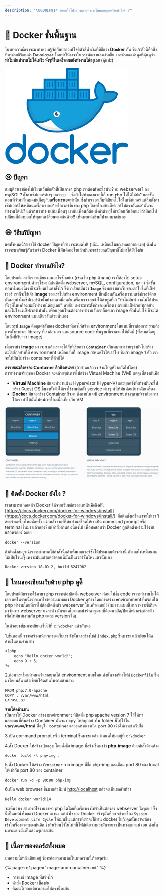 ```yaml
---
description: "\U0001F914 อยากให้โปรแกรมเราทำงานได้หมดทุกเครื่องทำไงดี ?"
---
```


# 👶 Docker ขั้นพื้นฐาน

ในบทความนี้เราจะมาทำความรู้จักกับปลาวาฬใจดีตัวสีน้ำเงินที่มีชื่อว่า **Docker** กัน ซึ่งเจ้าตัวนี้คือสิ่งที่มาช่วยชีวิตเหล่า Developer โดยทำให้วงจรในการพัฒนาแอพง่ายขึ้น และช่วยลดคำพูดที่คุ้นหูว่า **ทำไมมันทำงานไม่ได้เฟร๊ะ ทั้งๆที่ในเครื่องผมยังทำงานได้อยู่เลย** \(คุ้นปะ\)

![](../../.gitbook/assets/image%20%28472%29.png)

## 😢 ปัญหา

สมมุติว่าเราต้องไปเขียนเว็บซักตัวที่เป็นภาษา php เราต้องทำอะไรบ้าง? ลง webserver? ลง mySQL? ตั้งค่าเซิฟเวอร์ต่างๆ บลาๆๆๆ ... ซึ่งถ้าไม่ทำของพวกนี้ก็ run php ไม่ได้ใช่ปะ? และขั้นตอนที่ว่ามาทั้งหมดมันก็อยู่กับ**เครื่องเราเอง**เท่านั้น ซึ่งถ้าเราเอาเว็บที่เขียนไปใส่ในเซิฟเวอร์ แต่ลืมตั้งค่าเซิฟเวอร์ให้เหมือนเครื่องเราละ? หรือเวอร์ชั่นของ php ในเครื่องกับเซิฟเวอร์ไม่ตรงกันละ? มันจะทำงานได้ปะ? แล้วถ้าเราทำงานกับเพื่อนๆ เรากับเพื่อนก็ต้องตั้งค่าต่างๆให้เหมือนกันอีกนะ! ถ้ามีคนไปเปลี่ยนก็ต้องบอกให้ทุกคนเปลี่ยนตามกันด้วย!! เห็นมะแค่เกริ่นก็ปวดกบาลกันละ

## 😄 วิธีแก้ปัญหา

แต่ทั้งหมดนี่ถ้าเราใช้ docker ปัญหาที่ว่ามาจะหมดไป! \(บร๊ะ...เหมือนโฆษณาหลอกขายเลย\) ดังนั้นเราจะมาเรียนรู้กันว่าเจ้า Docker นี้มันคืออะไรแล้วมันจะมาช่วยลดปัญหาที่โม้มาได้ยังไงกัน

## 🤔 Docker ทำงานยังไง?

โดยปรกติเวลาที่เราจะเขียนแอพอะไรซักอย่าง \(เช่นเว็บ php ด้านบน\) เราก็ต้องไป setup environment ต่างๆใช่มะ \(เช่นติดตั้ง webserver, mySQL, configuration, บลาๆ\) ซึ่งขั้นตอนทั้งหมดนี้เราก็จะเขียนเป็นคำสั่งไว้ ซึ่งเราเรียกมันว่า **`Image`** ซึ่งพอเราเอาเว็บของเราไปขึ้นที่เซิฟเวอร์ เราก็จะใช้เจ้า **image** ของเราไปสร้าง environment ที่เหมือนกันเครื่องเราบนเซิฟเวอร์ด้วย มันเลยทำให้เซิฟเวอร์ตัวนั้นทำงานเหมือนกันเครื่องเรา เลยทำให้คำพูดที่ว่า "ทำไมมันทำงานไม่ได้ฟระ ทั้งๆที่ในเครื่องผมยังทำงานได้อยู่เลย" หายไป เพราะการตั้งค่าของเครื่องเราตรงกับเซิฟเวอร์ทุกอย่าง และไม่ใช่แค่เซิฟเวอร์เท่านั้น เพื่อนๆคนไหนต้องการทำงานกับเราก็แค่เอา image ตั้วนั้นไปใช้ ก็จะได้ environment แบบเดียวกันด้วยนั่นเอง

โดยสรุป **`Image`** คือชุดคำสั่งของ docker ที่เอาไว้สร้าง environment ในแบบที่เราต้องการ รวมถึงการตั้งค่าต่างๆ library ที่เราต้องการ และ source code พื้นฐานที่เราอยากให้มันมี \(ทั้งหมดนี่อยู่ในสิ่งที่เรียกว่า Image\)

เมื่อเรานำ **image** มา run แล้วเราจะได้สิ่งที่เรียกว่า **`Container`** \(จินตนาการง่ายๆว่ามันไปสร้างอะไรซักอย่างที่มี environment เหมือนกับที่ image กำหนดไว้ให้เราไง\) ซึ่งเจ้า image 1 ตัว เราจะให้มันไปสร้าง container กี่ตัวก็ได้

**ลงรายละเอียดของ Container อีกนิดหน่อย** \(ถ้าอ่านแล้ว งง ข้ามไปดูหัวข้อถัดไปโลด\)  
การทำงานจริงๆของ Docker จะคล้ายๆกับการไปสร้าง Virtual Machine \(VM\) แต่จุดที่ต่างกันคือ

* **Virtual Machine** มันจะทำงานผ่าน Hypervisor \(Hyper-V\) และทุกครั้งที่สร้างมันจะไปสร้าง Guest OS ขึ้นมาทั้งตัวให้เราใช้งานติดตั้ง service ต่างๆ ทำให้มันค่อนข้างหนักเครื่อง
* **Docker** มันจะสร้าง Container ขึ้นมา ซึ่งภายในจะมี environment ต่างๆตามที่เราต้องการให้เรา ทำให้มันไม่หนักเครื่องเมื่อเทียบกับ VM

![](../../.gitbook/assets/image%20%28431%29.png)

## 🤔 ติดตั้ง Docker ยังไง ?

เราสามารถโหลดตัว Docker ได้จากเว็บหลักของเขานั่นคือลิงค์นี้ [https://docs.docker.com/docker-for-windows/install](https://docs.docker.com/docker-for-windows/install/) เมื่อติดตั้งเสร็จเขาจะให้เรา รีสตาร์ทเครื่องใหม่ซักครั้ง แล้วหลังจากที่รีสตาร์ทเสร็จตให้เราเปิด command prompt หรือ terminal ขึ้นมา แล้วลองพิมพ์คำสั่งด้านล่างนี้ลงไป เพื่อทดสอบว่า Docker ถูกติดตั้งพร้อมใช้งานแล้วหรือยังได้เลย

```text
docker --version
```

ถ้าติดตั้งสมบูรณ์เราจะสามารถใช้คำสั่งนี้แล้วเห็นเลขเวอร์ชั่นได้ประมาณด้านล่างนี้ ตัวเลขไม่เหมือนผมไม่เป็นไรนะจุ๊ เพราะมันแล้วแต่ว่าตอนนี้มันเป็นเวอร์ชั่นไหนแล้วนั่นเอง

```text
Docker version 18.09.2, build 6247962
```

## 🤔 ไหนลองเขียนเว็บด้วย php ดูดิ๊

โดยปรกติถ้าเราจะใช้ภาษา php เราจะต้องติดตั้ง webserver ก่อน ไม่งั้น code เราจะทำงานไม่ได้เลย แต่ในรอบนี้เราจะมาโชว์ความเมพของ Docker ดูบ้าง โดยการสร้าง environment ที่พร้อมให้ php ทำงานโดยที่เราไม่ต้องติดตั้งตัว webserver ในเครื่องเลย!! \(ผมชอบแบบนี้มาก เพราะขี้เกียจมาจัดการ webserver แต่ละตัว มันรกเครื่องและน่ารำคาญมากที่ต้องมาเปิด/ปิดเซิฟเวอร์แต่ละตัวเพื่อให้มันทำงานกับ php แต่ละ version ได้\)

ในตัวอย่างนี้ผมจะเขียนเว็บไว้ที่ `c:\docker` แล้วกันนะ

1.ขั้นตอนนี้เราจะสร้างหน้าแรกของเว็บเรา ดังนั้นจงสร้างไฟล์ `index.php` ขึ้นมาซะ แล้วเขียนโค้ดด้านในตามด้านล่าง

```text
<?php
    echo "Hello docker world!";
    echo 9 + 5;
?>
```

2.ต่อมาเราก็มากำหนดว่าเราอยากได้ environment แบบไหน ดังนั้นจงสร้างไฟล์ `Dockerfile` ขึ้นมาโดยพลัน แล้วเขียนโค้ดด้านในตามด้านล่าง

```text
FROM php:7.0-apache
COPY . /var/www/html
EXPOSE 80
```

**จากโค้ดด้านบน**  
เป็นการให้ Docker สร้าง environment ที่ติดตั้ง php apache version 7 ไว้ให้เรา  
และตอนที่เริ่มสร้าง Container มันจะ copy ไฟล์ทุกอย่างใน folder นี้ไปไว้ใน **var/www/html** ที่อยู่ใน container และสุดท้ายเราเปิด port 80 เพื่อให้เราเข้าเว็บได้

3.เปิด command prompt หรือ terminal ขึ้นมาซะ แล้วกำหนดให้มาอยู่ที่ `c:\docker`

4.สั่ง Docker ให้สร้าง `Image` โดยตั้งชื่อ image ที่สร้างขึ้นมาว่า **php-image** ด้วยคำสั่งด้านล่าง

```text
docker build -t php-img .
```

5.สั่ง Docker ให้สร้าง `Container` จาก image ที่ชื่อ php-img และเชื่อม port 80 ของ local ให้เข้ากับ port 80 ของ container

```text
docker run -d -p 80:80 php-img
```

6.เปิด web browser ขึ้นมาแล้วพิมพ์ [http://localhost](http://localhost/) แล้วจะเห็นผลลัพท์ว่า

```text
Hello docker world!14
```

จะเห็นว่าเราสามารถใช้งานภาษา php ได้โดยที่เครื่องเราไม่จำเป็นต้องลง webserver ใดๆเลย! ซึ่งนี้เป็นแค่น้ำจิ้มของ Docker เองนะ แต่หัวใจของ Docker จริงๆมันคือการช่วยเรื่อง `System Development Life Cycle` ให้เมพขึ้น แต่การที่เราจะใช้งาน docker ไปถึงจุดนั้นเราจะต้องเข้าใจเรื่องต่างๆของมันอีก ซึ่งถ้าเขียนไว้ในไฟล์นี้ไฟล์เดียว ผมว่ามันจะยาวเป็นหางแมวแน่นอน ดังนั้นผมจะแบ่งมันเป็นส่วนๆเอาละกัน

## 🧭 เนื้อหาของคอร์สทั้งหมด

บทความนี้กำลังเขียนอยู่ ซึ่งจะค่อยๆเอามาลงในบทความนี้เรื่อยๆครับ

{% page-ref page="image-and-container.md" %}

* การแชร์ Image ที่สร้างไว้
* คำสั่ง Docker เบื้องต้น
* คิดอะไรออกเดี๋ยวเอามาใส่ตรงนี้ละกัน

